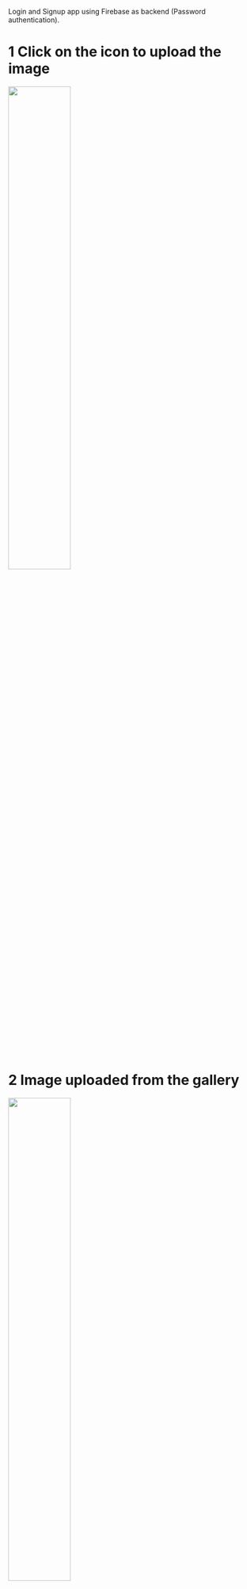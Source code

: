 Login and Signup app using Firebase as backend (Password authentication).

# 1 Click on the icon to upload the image #
<img width="50%" hight = "50%" src="https://user-images.githubusercontent.com/67515374/215273514-b76e2a5b-1592-421e-ba8f-925a465da3a8.jpg">

# 2 Image uploaded from the gallery #
<img width="50%" hight = "50%" src="https://user-images.githubusercontent.com/67515374/215273572-4bfd9ff5-44a5-4c1b-919c-ed16206c57db.jpg">

# 3 After successfully uploading the image in the database #
<img width="50%" hight = "50%" src="https://user-images.githubusercontent.com/67515374/215273585-6bad2d17-af20-4121-a060-a7d8d252d893.jpg">

# 4 Show all button will retrieve data from the realtime database #
<img width="50%" hight = "50%" src="https://user-images.githubusercontent.com/67515374/215273596-c495ef68-a6fc-4aaf-8c5b-cef53c1691e8.jpg">

# 5 Stored data in the database #
<img width="50%" hight = "50%" src="https://user-images.githubusercontent.com/67515374/215273621-3c15e73a-e299-4464-8b05-d9dc761f21fb.png">
